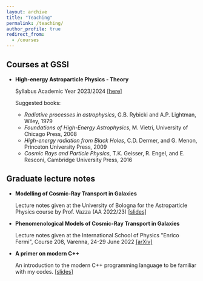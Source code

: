 ```yaml
---
layout: archive
title: "Teaching"
permalink: /teaching/
author_profile: true
redirect_from:
  - /courses
---
```


## Courses at GSSI ##

+ **High-energy Astroparticle Physics - Theory**

    Syllabus Academic Year 2023/2024 [[here]](/teaching/2023-hea)

    Suggested books:
    
    + *Radiative processes in astrophysics*, G.B. Rybicki and A.P. Lightman, Wiley, 1979 
    + *Foundations of High-Energy Astrophysics*, M. Vietri, University of Chicago Press, 2008
    + *High-energy radiation from Black Holes*, C.D. Dermer, and G. Menon, Princeton University Press, 2009 
    + *Cosmic Rays and Particle Physics*, T.K. Geisser, R. Engel, and E. Resconi, Cambridge University Press, 2016
    
## Graduate lecture notes ##

+ **Modelling of Cosmic-Ray Transport in Galaxies**

    Lecture notes given at the University of Bologna for the Astroparticle Physics course by Prof. Vazza (AA 2022/23) 
    [[slides]](https://zenodo.org/record/7970901)

+ **Phenomenological Models of Cosmic-Ray Transport in Galaxies**

    Lecture notes given at the International School of Physics "Enrico Fermi", Course 208, Varenna, 24-29 June 2022
    [[arXiv]](https://arxiv.org/abs/2309.00298)

+ **A primer on modern C++**

    An introduction to the modern C++ programming language to be familiar with my codes.
    [[slides]](https://fellowship-of-clean-code.github.io/APrimerOnModernCpp/#1)

